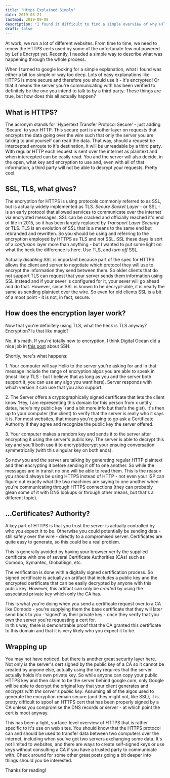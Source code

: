 ```yaml
---
title: "Https Explained Simply"
date: 2019-08-21
lastmod: 2019-09-08
description: "I found it difficult to find a simple overview of why HTTPS is important, and how it works, so I put this post together."
draft: false
---
```


At work, we run a lot of different websites. From time to time, we need to renew the HTTPS certs used by some of the unfortunate few not powered by Let's Encrypt yet. Recently, I needed a simple way to describe what was happening through the whole process.

When I turned to google looking for a simple explanation, what I found was either a bit too simple or way too deep. Lots of easy explanations like HTTPS is more secure and therefore you should use it - it's encrypted! Or that it means the server you're communicating with has been verified to definitely be the one you intend to talk to by a third party. These things are true, but how does this all actually happen?

What is HTTPS?
--------------

The acronym stands for 'Hypertext Transfer Protocol Secure' - just adding 'Secure' to your HTTP. This secure part is another layer on requests that encrypts the data going over the wire such that only the server you are talking to and yourself can read the data. That way, should a request be intercepted enroute to it's destination, it will be unreadable by a third party. With regular HTTP each request is sent over the internet as plaintext and when intercepted can be easily read. You and the server will also decide, in the open, what key and encryption to use and, even with all of that information, a third party will not be able to decrypt your requests. Pretty cool.

SSL, TLS, what gives?
---------------------

The encryption for HTTPS is using protocols commonly referred to as SSL, but is actually widely implemented as TLS. _Secure Socket Layer_ - or SSL - is an early protocol that allowed services to communicate over the internet via encrypted messages. SSL can be cracked and officially reached it's end of life in 2015, so it has been largely replaced by _Transport Layer Security_ or TLS. TLS is an evolution of SSL that is a means to the same end but rebranded and rewritten. So you should be using and referring to the encryption employed by HTTPS as TLS and not SSL. SSL these days is sort of a _confusion_ layer more than anything - but I wanted to put some light on what the heck the difference is here. Use TLS, and _turn off_ SSL.

Actually _disabling_ SSL is important because part of the spec for HTTPS allows the client and server to negotiate which protocol they will use to encrypt the information they send between them. So older clients that do not support TLS can request that your server sends them information using SSL instead and if your sever is configured for it, your sever will go ahead and do that. However, since SSL is known to be decrypt-able, it is nearly the same as sending plaintext over the wire. So even for old clients SSL is a bit of a moot point - it is not, in fact, secure.

How does the encryption layer work?
-----------------------------------

Now that you're definitely using TLS, what the heck is TLS anyway? Encryption? Is that like magic?

No, it's math. If you're totally new to encryption, I think Digital Ocean did a nice job in [this post](https://www.digitalocean.com/community/tutorials/understanding-the-ssh-encryption-and-connection-process) about SSH.

Shortly, here's what happens:

1\. Your computer will say Hello to the server you're asking for and in that message include the range of encryption algos you are able to speak in (most likely TLS - but I believe that as long as you and the server both support it, you can use any algo you want here). Server responds with which version it can use that you also support.

2\. The Server offers a cryptographically signed certificate that lets the client know 'Hey, I am representing this domain for this person from x until y dates, here's my public key' (and a bit more info but that's the gist). It's then up to your computer (the client) to verify that the server is really who it says it is. For most websites, that means you're going to go ask a Certificate Authority if they agree and recognize the public key the server offered.

3\. Your computer makes a random key and sends it to the server after encrypting it using the server's public key. The server is able to decrypt this key and you'll both use it to encrypt/decrypt your ensuing conversation symmetrically (with this singular key on both ends).

So now you and the server are talking by generating regular HTTP plaintext and then encrypting it before sending it off to one another. So while the messages are in transit no one will be able to read them. This is the reason you should always be using HTTPS instead of HTTP - not even your ISP can figure out exactly what the two machines are saying to one another when you're communicating through HTTPS connections (they can probably glean some of it with DNS lookups or through other means, but that's a different topic).

...Certificates? Authority?
---------------------------

A key part of HTTPS is that you trust the server is actually controlled by who you expect it to be. Otherwise you could potentially be sending data - still safely over the wire - directly to a compromised server. Certificates are quite easy to generate, so this could be a real problem.

This is generally avoided by having your browser verify the supplied certificate with one of several Certificate Authorities (CAs) such as Comodo, Symantec, GlobalSign, etc.

The verification is done with a digitally signed certification process. So signed certificate is actually an artifact that includes a public key and the encrypted certificate that can be easily decrypted by anyone with this public key. However, this artifact can only be _created_ by using the associated private key which only the CA has.

This is what you're doing when you send a certificate request over to a CA like Comodo - you're supplying them the base certificate that they will later send back to you -'signed' by their private key - once they verify that you own the server you're requesting a cert for.  
In this way, there is demonstrable proof that the CA granted this certificate to this domain and that it is very likely who you expect it to be.

Wrapping up
-----------

You may not have noticed, but there is another great security layer here. Not only is the server's cert signed by the public key of a CA so it cannot be created by anyone else, actually using the key requires that the server actually holds it's own private key. So while anyone can copy your public HTTPS key and then claim to be the server behind google.com, only Google will be able to decrypt the original key that your client generates and _encrypts with the server's public key_. Assuming all of the algos used to generate the encryption remain secure (and they might not, like SSL), it is pretty difficult to spoof an HTTPS cert that has been properly signed by a CA unless you compromise the DNS records or server - at which point the cert is moot anyway.

This has been a light, surface-level overview of HTTPS that is rather specific to it's use on web sites. You should know that the HTTPS protocol can and should be used to transfer data between two computers over the internet, including when you've got two servers exchanging some data. It's not limited to websites, and there are ways to create self-signed keys or use keys without consulting a CA if you have a trusted party to communicate with. Check around for some other great posts going a bit deeper into things should you be interested.

Thanks for reading!